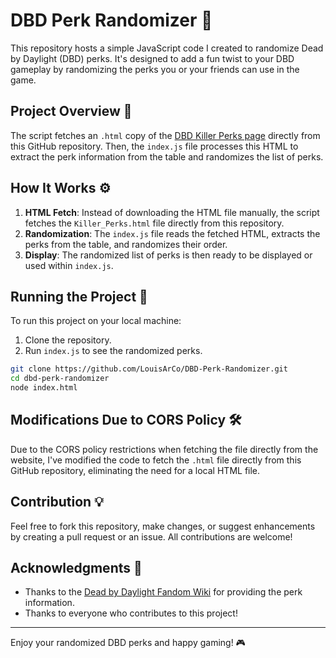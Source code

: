 # DBD Perk Randomizer 🎲

This repository hosts a simple JavaScript code I created to randomize Dead by Daylight (DBD) perks. It's designed to add a fun twist to your DBD gameplay by randomizing the perks you or your friends can use in the game.

## Project Overview 📖

The script fetches an `.html` copy of the [DBD Killer Perks page](https://deadbydaylight.fandom.com/wiki/Killer_Perks) directly from this GitHub repository. Then, the `index.js` file processes this HTML to extract the perk information from the table and randomizes the list of perks.

## How It Works ⚙️

1. **HTML Fetch**: Instead of downloading the HTML file manually, the script fetches the `Killer_Perks.html` file directly from this repository.
2. **Randomization**: The `index.js` file reads the fetched HTML, extracts the perks from the table, and randomizes their order.
3. **Display**: The randomized list of perks is then ready to be displayed or used within `index.js`.

## Running the Project 🚀

To run this project on your local machine:

1. Clone the repository.
2. Run `index.js` to see the randomized perks.

```bash
git clone https://github.com/LouisArCo/DBD-Perk-Randomizer.git
cd dbd-perk-randomizer
node index.html
```

## Modifications Due to CORS Policy 🛠️

Due to the CORS policy restrictions when fetching the file directly from the website, I've modified the code to fetch the `.html` file directly from this GitHub repository, eliminating the need for a local HTML file.

## Contribution 💡

Feel free to fork this repository, make changes, or suggest enhancements by creating a pull request or an issue. All contributions are welcome!

## Acknowledgments 🙏

- Thanks to the [Dead by Daylight Fandom Wiki](https://deadbydaylight.fandom.com/wiki/Killer_Perks) for providing the perk information.
- Thanks to everyone who contributes to this project!

---

Enjoy your randomized DBD perks and happy gaming! 🎮
